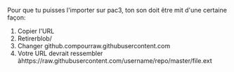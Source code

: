 Pour que tu puisses l'importer sur pac3, ton son doit être mit d'une certaine façon:

1. Copier l'URL
2. Retirerblob/
3. Changer github.compourraw.githubusercontent.com
4. Votre URL devrait ressembler àhttps://raw.githubusercontent.com/username/repo/master/file.ext
